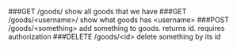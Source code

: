 ###GET /goods/
show all goods that we have
###GET /goods/\<username\>/
show what goods has \<username\>
###POST /goods/\<something\>
add something to goods. returns id. requires authorization
###DELETE /goods/\<id\>
delete something by its id
